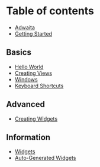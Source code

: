 # Table of contents

* [Adwaita][1]
* [Getting Started][2]

## Basics

* [Hello World][3]
* [Creating Views][4]
* [Windows][5]
* [Keyboard Shortcuts][6]

## Advanced

* [Creating Widgets][7]

## Information

* [Widgets](user-manual/Information/Widgets.md)
* [Auto-Generated Widgets](user-manual/Information/AutoGeneratedWidgets.md)

[1]:	README.md
[2]:	user-manual/GettingStarted.md
[3]:	user-manual/Basics/HelloWorld.md
[4]:   user-manual/Basics/CreatingViews.md
[5]:   user-manual/Basics/Windows.md
[6]:   user-manual/Basics/KeyboardShortcuts.md
[7]:   user-manual/Advanced/CreatingWidgets.md
